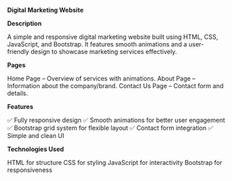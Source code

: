 **Digital Marketing Website**

**Description**

A simple and responsive digital marketing website built using HTML, CSS, JavaScript, and Bootstrap. It features smooth animations and a user-friendly design to showcase marketing services effectively.

**Pages**

Home Page – Overview of services with animations.
About Page – Information about the company/brand.
Contact Us Page – Contact form and details.

**Features**

✅ Fully responsive design
✅ Smooth animations for better user engagement
✅ Bootstrap grid system for flexible layout
✅ Contact form integration
✅ Simple and clean UI

**Technologies Used**

HTML for structure
CSS for styling
JavaScript for interactivity
Bootstrap for responsiveness
